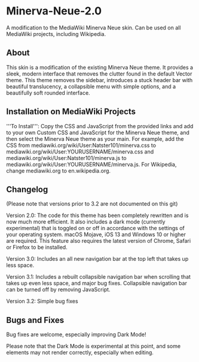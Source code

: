 # Minerva-Neue-2.0
A modification to the MediaWiki Minerva Neue skin. Can be used on all MediaWiki projects, including Wikipedia.

## About
This skin is a modification of the existing Minerva Neue theme. It provides a sleek, modern interface that removes the clutter found in the default Vector theme. This theme removes the sidebar, introduces a stuck header bar with beautiful translucency, a collapsible menu with simple options, and a beautifully soft rounded interface.

## Installation on MediaWiki Projects

'''To Install''': Copy the CSS and JavaScript from the provided links and add to your own Custom CSS and JavaScript for the Minerva Neue theme, and then select the Minerva Neue theme as your main. For example, add the CSS from mediawiki.org/wiki/User:Natster101/minerva.css to mediawiki.org/wiki/User:YOURUSERNAME/minerva.css and mediawiki.org/wiki/User:Natster101/minerva.js to mediawiki.org/wiki/User:YOURUSERNAME/minerva.js. For Wikipedia, change mediawiki.org to en.wikipedia.org.

## Changelog
(Please note that versions prior to 3.2 are not documented on this git)

Version 2.0: The code for this theme has been completely rewritten and is now much more efficient. It also includes a dark mode (currently experimental) that is toggled on or off in accordance with the settings of your operating system. macOS Mojave, iOS 13 and Windows 10 or higher are required. This feature also requires the latest version of Chrome, Safari or Firefox to be installed. 

Version 3.0: Includes an all new navigation bar at the top left that takes up less space.

Version 3.1: Includes a rebuilt collapsible navigation bar when scrolling that takes up even less space, and major bug fixes. Collapsible navigation bar can be turned off by removing JavaScript.

Version 3.2: Simple bug fixes

## Bugs and Fixes

Bug fixes are welcome, especially improving Dark Mode!

Please note that the Dark Mode is experimental at this point, and some elements may not render correctly, especially when editing.


